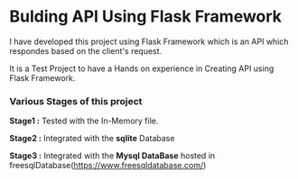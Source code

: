 # Bulding API Using Flask Framework

I have developed this project using Flask Framework which is an API which respondes based on the client's request.

It is a Test Project to have a Hands on experience in Creating API using Flask Framework.

### Various Stages of this project

**Stage1 :** Tested with the In-Memory file.

**Stage2 :** Integrated with the **sqlite** Database

**Stage3 :** Integrated with the **Mysql DataBase** hosted in freesqlDatabase(https://www.freesqldatabase.com/)
